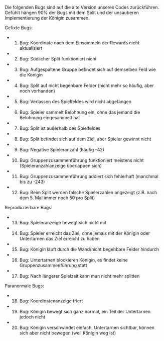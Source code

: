 Die folgenden Bugs sind auf die alte Version unseres Codes zurückführen. Gefühlt hängen 90% der Bugs mit dem Split und der unsauberen Implementierung der Königin zusammen.

Gefixte Bugs:
- 1. Bug: Koordinate nach dem Einsammeln der Rewards nicht aktualisiert
- 2. Bug: Südlicher Split funktioniert nicht
- 3. Bug: Aufgespaltene Gruppe befindet sich auf demselben Feld wie die Königin
- 4. Bug: Split auf nicht begehbare Felder (nicht mehr so häufig, aber noch vorhanden)
- 5. Bug: Verlassen des Spielfeldes wird nicht abgefangen
- 6. Bug: Spieler sammelt Belohnung ein, ohne das jemand die Belohnung eingesammelt hat
- 7. Bug: Split ist außerhalb des Spielfeldes
- 8. Bug: Split befindet sich auf dem Ziel, aber Spieler gewinnt nicht
- 9. Bug: Negative Spieleranzahl (häufig -42)
- 10. Bug: Gruppenzusammenführung funktioniert meistens nicht (Spieleranzahlanzeige überlappen sich)
- 11. Bug: Gruppenzusammenführung addiert sich fehlerhaft (manchmal bis zu -243)
- 12. Bug: Beim Split werden falsche Spielerzahlen angezeigt (z.B. nach dem 5. Mal immer noch 50 pro Split)

Reproduzierbare Bugs:
- 13. Bug: Spieleranzeige bewegt sich nicht mit
- 14. Bug: Spieler erreicht das Ziel, ohne jemals mit der Königin oder Untertarnen das Ziel erreicht zu haben
- 15. Bug: Königin läuft durch die Wand/nicht begehbare Felder hindurch
- 16. Bug: Untertarnen blockieren Königin, es findet keine Gruppenzusammenführung statt
- 17. Bug: Nach längerer Spielzeit kann man nicht mehr splitten

Paranormale Bugs:
- 18. Bug: Koordinatenanzeige friert
- 19. Bug: Königin bewegt sich ganz normal, ein Teil der Untertarnen jedoch nicht
- 20. Bug: Königin verschwindet einfach, Untertarnen sichtbar, können sich aber nicht bewegen (weil Königin weg ist)
